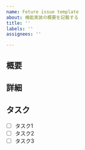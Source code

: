 ```yaml
---
name: Feture issue template
about: 機能実装の概要を記載する
title: ''
labels: ''
assignees: ''

---
```


## 概要
<!-- このIssueで解決する課題や追加する機能の概要を簡潔に説明 -->

## 詳細
<!-- 必要に応じて詳細な仕様や要件を記載 -->

## タスク
- [ ] タスク1
- [ ] タスク2
- [ ] タスク3
